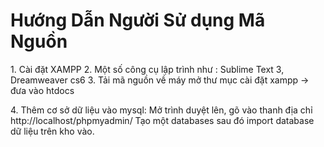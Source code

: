 <h1>Hướng Dẫn Người Sử dụng Mã Nguồn</h1>
<p>1.  Cài đặt XAMPP
2.	Một số công cụ lập trình như : Sublime Text 3, Dreamweaver cs6
3.	Tải mã nguồn về máy mở thư mục cài đặt xampp -> đưa vào htdocs</p>
 
<p>4.	Thêm cơ sở dữ liệu vào mysql:
 Mở trình duyệt lên, gõ vào thanh địa chỉ http://localhost/phpmyadmin/ 
 Tạo một  databases sau đó import database dữ liệu trên kho vào.</p>
